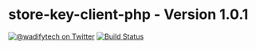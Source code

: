 # store-key-client-php - Version 1.0.1

[![@wadifytech on Twitter](http://img.shields.io/badge/twitter-%40wadifytech-blue.svg?style=flat)](https://twitter.com/wadifytech)
[![Build Status](https://img.shields.io/travis/wadify/store-key-client-php.svg?style=flat)](https://travis-ci.org/wadify/store-key-client-php)
